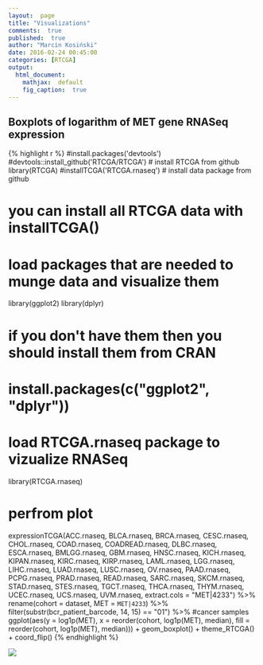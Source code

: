 ```yaml
---
layout:  page
title: "Visualizations"
comments:  true
published:  true
author: "Marcin Kosiński"
date: 2016-02-24 00:45:00
categories: [RTCGA]
output:
  html_document:
    mathjax:  default
    fig_caption:  true
---
```





## Boxplots of logarithm of MET gene RNASeq expression


{% highlight r %}
#install.packages('devtools')
#devtools::install_github('RTCGA/RTCGA') # install RTCGA from github 
library(RTCGA)
#installTCGA('RTCGA.rnaseq') # install data package from github
# you can install all RTCGA data with installTCGA()

# load packages that are needed to munge data and visualize them
library(ggplot2)
library(dplyr)
# if you don't have them then you should install them from CRAN
# install.packages(c("ggplot2", "dplyr"))

# load RTCGA.rnaseq package to vizualize RNASeq
library(RTCGA.rnaseq)
# perfrom plot
expressionTCGA(ACC.rnaseq, BLCA.rnaseq, BRCA.rnaseq, CESC.rnaseq, CHOL.rnaseq, COAD.rnaseq, COADREAD.rnaseq, DLBC.rnaseq, ESCA.rnaseq, BMLGG.rnaseq, GBM.rnaseq, HNSC.rnaseq, KICH.rnaseq, KIPAN.rnaseq, KIRC.rnaseq, KIRP.rnaseq, LAML.rnaseq, LGG.rnaseq, LIHC.rnaseq, LUAD.rnaseq, LUSC.rnaseq, OV.rnaseq, PAAD.rnaseq, PCPG.rnaseq, PRAD.rnaseq, READ.rnaseq, SARC.rnaseq, SKCM.rnaseq, STAD.rnaseq, STES.rnaseq, TGCT.rnaseq, THCA.rnaseq, THYM.rnaseq, UCEC.rnaseq, UCS.rnaseq, UVM.rnaseq, extract.cols = "MET|4233") %>%
	rename(cohort = dataset,
				 MET = `MET|4233`) %>%
	filter(substr(bcr_patient_barcode, 14, 15) == "01") %>% 
	#cancer samples
	ggplot(aes(y = log1p(MET),
						 x = reorder(cohort, log1p(MET), median),
						 fill = reorder(cohort, log1p(MET), median))) + 
	geom_boxplot() +
	theme_RTCGA() +
	coord_flip()
{% endhighlight %}

![](https://raw.githubusercontent.com/RTCGA/RTCGA/master/devel/graphs/rnaseq.png)
